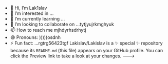 - 👋 Hi, I’m Lak1slav
- 👀 I’m interested in ...
- 🌱 I’m currently learning ...
- 💞️ I’m looking to collaborate on ...tytjyujrkmghyuk
- 📫 How to reach me mjhdyrhsdrhytj
- 😄 Pronouns: )))))osdnh
- ⚡ Fun fact: ...rgtrg56423tgf
Lakislav/Lakislav is a ✨ special ✨ repository because its `README.md` (this file) appears on your GitHub profile.
You can click the Preview link to take a look at your changes.
--->
